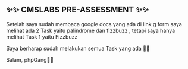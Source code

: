 ## ✨✨ CMSLABS PRE-ASSESSMENT ✨✨

Setelah saya sudah membaca google docs yang ada di link g form saya melihat ada 2 Task yaitu palindrome dan fizzbuzz , tetapi saya hanya melihat Task 1 yaitu Fizzbuzz

Saya berharap sudah melakukan semua Task yang ada 🙏🙏

Salam, phpGang👊😎
